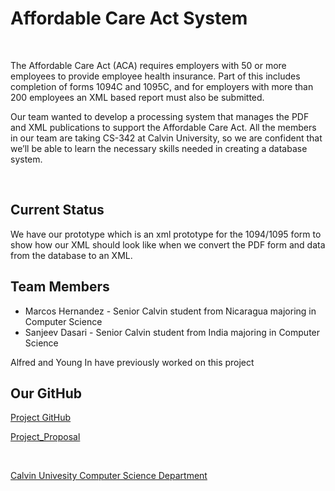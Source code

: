 <html>
<body>
<h1>Affordable Care Act System</h1>
  <br>
<p>The Affordable Care Act (ACA) requires employers with 50 or more employees to provide employee health insurance. Part of this includes completion of forms 1094C and 1095C, and for employers with more than 200 employees an XML based report must also be submitted.</p>
  <p>Our team wanted to develop a processing system that manages the PDF and XML publications to support the Affordable Care Act. All the members in our team are taking CS-342 at Calvin University, so we are confident that we’ll be able to learn the necessary skills needed in creating a database system. </p>
  <br>
  <h2>Current Status</h2> 
  <p>We have our prototype which is an xml prototype for the 1094/1095 form to show how our XML should look like when we convert the PDF form and data from the database to an XML.</p>
<h2>Team Members</h2> 
  <ul>
  <li>Marcos Hernandez - Senior Calvin student from Nicaragua majoring in Computer Science</li>
  <li>Sanjeev Dasari - Senior Calvin student from India majoring in Computer Science</li>
  </ul> 
  <p>Alfred and Young In have previously worked on this project</p>
  <h2>Our GitHub</h2>
  <p><a href="https://github.com/cs-396-aca-project">Project GitHub</a></p>
  <p><a href="https://docs.google.com/document/d/1KqeGyMWgwET9CFBTbGb6jeKMEkOPgPhx-byzVdGN9tA/edit?usp=sharing">Project_Proposal</a></p>
  <br>
  <p><a href="https://computing.calvin.edu/">Calvin Univesity Computer Science Department</a></p>
</body>
</html>
